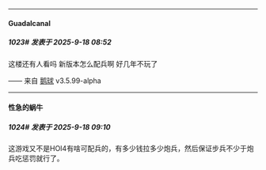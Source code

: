 ﻿
*****

####  Guadalcanal  
##### 1023#       发表于 2025-9-18 08:52

这楼还有人看吗 新版本怎么配兵啊 好几年不玩了

—— 来自 [鹅球](https://www.pgyer.com/xfPejhuq) v3.5.99-alpha


*****

####  性急的蜗牛  
##### 1024#       发表于 2025-9-18 09:10

这游戏又不是HOI4有啥可配兵的，有多少钱拉多少炮兵，然后保证步兵不少于炮兵吃惩罚就行了。

